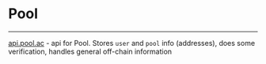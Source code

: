 # Pool
---

[api.pool.ac](https://api.pool.ac) - api for Pool. Stores `user` and `pool` info (addresses), does some verification, handles general off-chain information
